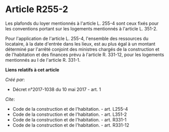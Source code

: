 # Article R255-2

Les plafonds du loyer mentionnés à l'article L. 255-4 sont ceux fixés pour les conventions portant sur les logements
mentionnés à l'article L. 351-2. 

Pour l'application de l'article L. 255-4, l'ensemble des ressources du locataire, à la date d'entrée dans les lieux, est au
plus égal à un montant déterminé par l'arrêté conjoint des ministres chargés de la construction et de l'habitation et des
finances prévu à l'article R. 331-12, pour les logements mentionnés au I de l'article R. 331-1.

**Liens relatifs à cet article**

_Créé par_:

  - Décret n°2017-1038 du 10 mai 2017 - art. 1

_Cite_:

  - Code de la construction et de l'habitation. - art. L255-4
  - Code de la construction et de l'habitation. - art. L351-2
  - Code de la construction et de l'habitation. - art. R331-1
  - Code de la construction et de l'habitation. - art. R331-12
